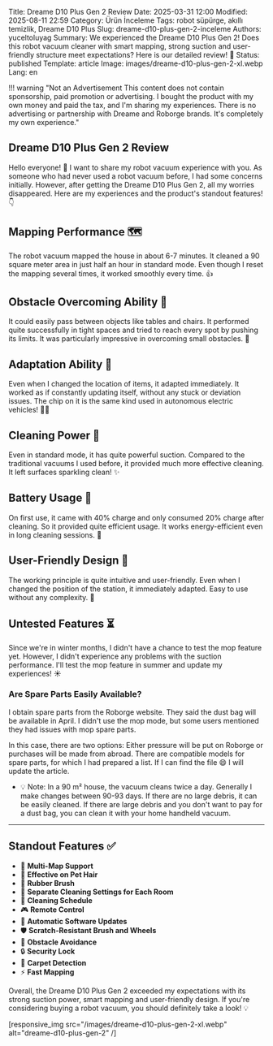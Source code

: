 Title: Dreame D10 Plus Gen 2 Review
Date: 2025-03-31 12:00
Modified: 2025-08-11 22:59
Category: Ürün İnceleme
Tags: robot süpürge, akıllı temizlik, Dreame D10 Plus
Slug: dreame-d10-plus-gen-2-inceleme
Authors: yuceltoluyag
Summary: We experienced the Dreame D10 Plus Gen 2! Does this robot vacuum cleaner with smart mapping, strong suction and user-friendly structure meet expectations? Here is our detailed review! 🚀
Status: published
Template: article
Image: images/dreame-d10-plus-gen-2-xl.webp
Lang: en

!!! warning "Not an Advertisement This content does not contain sponsorship, paid promotion or advertising. I bought the product with my own money and paid the tax, and I'm sharing my experiences. There is no advertising or partnership with Dreame and Roborge brands. It's completely my own experience."

## Dreame D10 Plus Gen 2 Review

Hello everyone! 🎉 I want to share my robot vacuum experience with you. As someone who had never used a robot vacuum before, I had some concerns initially. However, after getting the Dreame D10 Plus Gen 2, all my worries disappeared. Here are my experiences and the product's standout features! 👇

## Mapping Performance 🗺️

The robot vacuum mapped the house in about 6-7 minutes. It cleaned a 90 square meter area in just half an hour in standard mode. Even though I reset the mapping several times, it worked smoothly every time. 👍

## Obstacle Overcoming Ability 🚧

It could easily pass between objects like tables and chairs. It performed quite successfully in tight spaces and tried to reach every spot by pushing its limits. It was particularly impressive in overcoming small obstacles. 💪

## Adaptation Ability 🔄

Even when I changed the location of items, it adapted immediately. It worked as if constantly updating itself, without any stuck or deviation issues. The chip on it is the same kind used in autonomous electric vehicles! 🚗💨

## Cleaning Power 🧹

Even in standard mode, it has quite powerful suction. Compared to the traditional vacuums I used before, it provided much more effective cleaning. It left surfaces sparkling clean! ✨

## Battery Usage 🔋

On first use, it came with 40% charge and only consumed 20% charge after cleaning. So it provided quite efficient usage. It works energy-efficient even in long cleaning sessions. 🔌

## User-Friendly Design 🤖

The working principle is quite intuitive and user-friendly. Even when I changed the position of the station, it immediately adapted. Easy to use without any complexity. 📱

## Untested Features ⏳

Since we're in winter months, I didn't have a chance to test the mop feature yet. However, I didn't experience any problems with the suction performance. I'll test the mop feature in summer and update my experiences! ☀️

### Are Spare Parts Easily Available?

I obtain spare parts from the Roborge website. They said the dust bag will be available in April. I didn't use the mop mode, but some users mentioned they had issues with mop spare parts.

In this case, there are two options: Either pressure will be put on Roborge or purchases will be made from abroad. There are compatible models for spare parts, for which I had prepared a list. If I can find the file 😄 I will update the article.

- 💡 Note: In a 90 m² house, the vacuum cleans twice a day. Generally I make changes between 90-93 days. If there are no large debris, it can be easily cleaned. If there are large debris and you don't want to pay for a dust bag, you can clean it with your home handheld vacuum.

---

## Standout Features ✅

- 📌 **Multi-Map Support**
- 🐶 **Effective on Pet Hair**
- 🔄 **Rubber Brush**
- 🏡 **Separate Cleaning Settings for Each Room**
- 📅 **Cleaning Schedule**
- 🎮 **Remote Control**
- 🔧 **Automatic Software Updates**
- 🛡️ **Scratch-Resistant Brush and Wheels**
- 🚧 **Obstacle Avoidance**
- 🔒 **Security Lock**
- 🧽 **Carpet Detection**
- ⚡ **Fast Mapping**

Overall, the Dreame D10 Plus Gen 2 exceeded my expectations with its strong suction power, smart mapping and user-friendly design. If you're considering buying a robot vacuum, you should definitely take a look! 💡

[responsive_img src="/images/dreame-d10-plus-gen-2-xl.webp" alt="dreame-d10-plus-gen-2" /]
